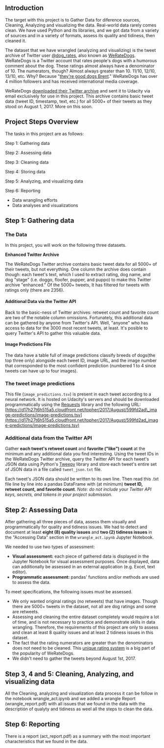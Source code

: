 ## Introduction
The target with this project is to Gather Data for diference sources, Cleaning, Analyzing and visualizing the data.
Real-world data rarely comes clean. We have used Python and its libraries, and we got data from a variety of sources and in a variety of formats, assess its quality and tidiness, then cleaned it. 

The dataset that we have  wrangled (analyzing and visualizing) is the tweet archive of Twitter user [@dog\_rates](https://twitter.com/dog_rates), also known as [WeRateDogs](https://en.wikipedia.org/wiki/WeRateDogs). WeRateDogs is a Twitter account that rates people's dogs with a humorous comment about the dog. These ratings almost always have a denominator of 10. The numerators, though? Almost always greater than 10. 11/10, 12/10, 13/10, etc. Why? Because "[they're good dogs Brent](http://knowyourmeme.com/memes/theyre-good-dogs-brent)." WeRateDogs has over 4 million followers and has received international media coverage.

WeRateDogs [downloaded their Twitter archive](https://support.twitter.com/articles/20170160) and sent it to Udacity via email exclusively for use in this project. This archive contains basic tweet data (tweet ID, timestamp, text, etc.) for all 5000+ of their tweets as they stood on August 1, 2017. More on this soon.


## Project Steps Overview

The tasks in this project are as follows:

Step 1: Gathering data

Step 2: Assessing data

Step 3: Cleaning data

Step 4: Storing data

Step 5: Analyzing, and visualizing data

Step 6: Reporting

* Data wrangling efforts
* Data analyses and visualizations


## Step 1: Gathering data
### The Data

In this project, you will work on the following three datasets.

**Enhanced Twitter Archive**

The WeRateDogs Twitter archive contains basic tweet data for all 5000+ of their tweets, but not everything. One column the archive does contain though: each tweet's text, which I used to extract rating, dog name, and dog "stage" (i.e. doggo, floofer, pupper, and puppo) to make this Twitter archive "enhanced." Of the 5000+ tweets, It has filtered for tweets with ratings only (there are 2356).

#### Additional Data via the Twitter API

Back to the basic-ness of Twitter archives: retweet count and favorite count are two of the notable column omissions. Fortunately, this additional data can be gathered by anyone from Twitter's API. Well, "anyone" who has access to data for the 3000 most recent tweets, at least. It's posible to query Twitter's API to gather this valuable data.

#### Image Predictions File

The data have  a table full of image predictions classify breeds of dogs(the top three only) alongside each tweet ID, image URL, and the image number that corresponded to the most confident prediction (numbered 1 to 4 since tweets can have up to four images).

### The tweet image predictions

This file (`image_predictions.tsv`) is present in each tweet according to a neural network. It is hosted on Udacity's servers and should be downloaded programmatically using the [Requests](https://pypi.org/project/requests/) library and the following URL: [https://d17h27t6h515a5.cloudfront.net/topher/2017/August/599fd2ad\_image-predictions/image-predictions.tsv](https://d17h27t6h515a5.cloudfront.net/topher/2017/August/599fd2ad_image-predictions/image-predictions.tsv)

### Additional data from the Twitter API

Gather **each tweet's retweet count** and **favorite ("like") count** at the minimum and any additional data you find interesting. Using the tweet IDs in the WeRateDogs Twitter archive, query the Twitter API for each tweet's JSON data using Python's [Tweepy](http://www.tweepy.org/) library and store each tweet's entire set of JSON data in a file called `tweet_json.txt` file.

Each tweet's JSON data should be written to its own line. Then read this .txt file line by line into a pandas DataFrame with (at minimum) **tweet ID, retweet count, and favorite count**. _Note: do not include your Twitter API keys, secrets, and tokens in your project submission._

## Step 2: Assessing Data

After gathering all three pieces of data, assess them visually and programmatically for quality and tidiness issues. We had to detect and document at least **eight (8) quality issues** and **two (2) tidiness issues** in the "Accessing Data" section in the `wrangle_act.ipynb` Jupyter Notebook.

We needed to use two types of assessment:

-   **Visual assessment:** each piece of gathered data is displayed in the Jupyter Notebook for visual assessment purposes. Once displayed, data can additionally be assessed in an external application (e.g. Excel, text editor).
-   **Programmatic assessment:** pandas' functions and/or methods are used to assess the data.

To meet specifications, the following issues must be assessed.

-   We only wanted original ratings (no retweets) that have images. Though there are 5000+ tweets in the dataset, not all are dog ratings and some are retweets.
-   Assessing and cleaning the entire dataset completely would require a lot of time, and is not necessary to practice and demonstrate skills in data wrangling. Therefore, the requirements of this project are only to assess and clean at least 8 quality issues and at least 2 tidiness issues in this dataset.
-   The fact that the rating numerators are greater than the denominators does not need to be cleaned. This [unique rating system](http://knowyourmeme.com/memes/theyre-good-dogs-brent) is a big part of the popularity of WeRateDogs.
-   We didn't need to gather the tweets beyond August 1st, 2017. 

## Step 3, 4 and 5: Cleaning, Analyzing, and visualizing data
All the Cleaning, analyzing and visualization data process it can be follow in the notebook  wrangle_act.ipynb and we added a wrangle Report (wrangle_report.pdf) with all issues that we found in the data with the descriptión of qualyty and tidiness as weel all the steps to clean the data.

## Step 6: Reporting
There is a report (act_report.pdf) as a summary with the most important characteristics that we found in the data.


